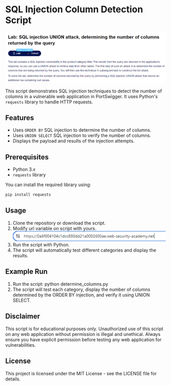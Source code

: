 # SQL Injection Column Detection Script

![Resim Açıklaması](./lab.PNG)

This script demonstrates SQL injection techniques to detect the number of columns in a vulnerable web application in PortSwigger. It uses Python's `requests` library to handle HTTP requests.

## Features

- Uses `ORDER BY` SQL injection to determine the number of columns.
- Uses `UNION SELECT` SQL injection to verify the number of columns.
- Displays the payload and results of the injection attempts.

## Prerequisites

- Python 3.x
- `requests` library

You can install the required library using:
```bash
pip install requests
```

## Usage
1. Clone the repository or download the script.
2. Modify url variable on script with yours.
![Resim](./port.PNG)
2. Run the script with Python.
3. The script will automatically test different categories and display the results.

## Example Run
1. Run the script:
python determine_columns.py
2. The script will test each category, display the number of columns determined by the ORDER BY injection, and verify it using UNION SELECT.

## Disclaimer
This script is for educational purposes only. Unauthorized use of this script on any web application without permission is illegal and unethical. Always ensure you have explicit permission before testing any web application for vulnerabilities.

## License
This project is licensed under the MIT License - see the LICENSE file for details.

